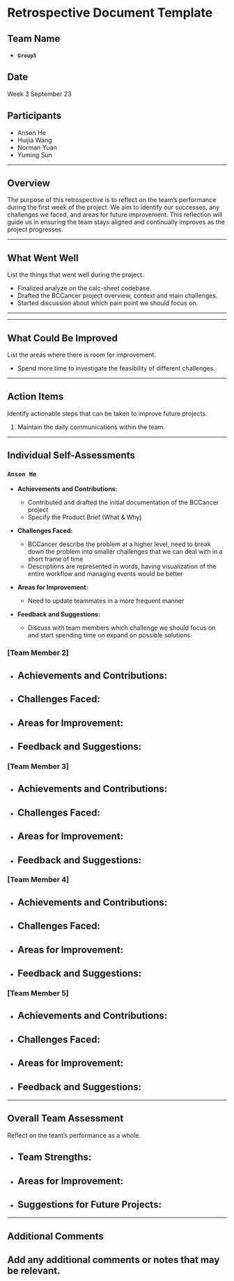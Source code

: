 # Retrospective Document Template

## Team Name

- **`Group5`**

## Date

Week 3 September 23

## Participants

- Anson He
- Huijia Wang
- Norman Yuan
- Yuming Sun

---

## Overview

The purpose of this retrospective is to reflect on the team’s performance during the first week of the project. We aim to identify our successes, any challenges we faced, and areas for future improvement. This reflection will guide us in ensuring the team stays aligned and continually improves as the project progresses.

---

## What Went Well

List the things that went well during the project.

- Finalized analyze on the calc-sheet codebase.
- Drafted the BCCancer project overview, context and main challenges.
- Started discussion about which pain point we should focus on.

---

---

## What Could Be Improved

List the areas where there is room for improvement.

- Spend more time to investigate the feasibility of different challenges.

---

## Action Items

Identify actionable steps that can be taken to improve future projects.

1. Maintain the daily communications within the team.

---

## Individual Self-Assessments

### `Anson He`

- **Achievements and Contributions:**

  - Contributed and drafted the initial documentation of the BCCancer project
  - Specify the Product Brief (What & Why)

- **Challenges Faced:**

  - BCCancer describe the problem at a higher level, need to break down the problem into smaller challenges that we can deal with in a short frame of time
  - Descriptions are represented in words, having visualization of the entire workflow and managing events would be better

- **Areas for Improvement:**

  - Need to update teammates in a more frequent manner

- **Feedback and Suggestions:**

  - Discuss with team members which challenge we should focus on and start spending time on expand on possible solutions

### [Team Member 2]
- **Achievements and Contributions:**
  -
- **Challenges Faced:**
  -
- **Areas for Improvement:**
  -
- **Feedback and Suggestions:**
  -

### [Team Member 3]
- **Achievements and Contributions:**
  -
- **Challenges Faced:**
  -
- **Areas for Improvement:**
  -
- **Feedback and Suggestions:**
  -

### [Team Member 4]
- **Achievements and Contributions:**
  -
- **Challenges Faced:**
  -
- **Areas for Improvement:**
  -
- **Feedback and Suggestions:**
  -

### [Team Member 5]
- **Achievements and Contributions:**
  -
- **Challenges Faced:**
  -
- **Areas for Improvement:**
  -
- **Feedback and Suggestions:**
  -

---

## Overall Team Assessment
Reflect on the team’s performance as a whole.
- **Team Strengths:**
  -
- **Areas for Improvement:**
  -
- **Suggestions for Future Projects:**
  -

---

## Additional Comments
Add any additional comments or notes that may be relevant.
-
